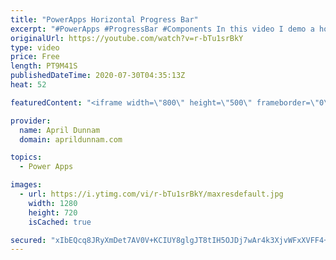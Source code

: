 ```yaml
---
title: "PowerApps Horizontal Progress Bar"
excerpt: "#PowerApps #ProgressBar #Components In this video I demo a horizontal progress bar solution for Power Apps and show you how to build it.  You'll learn about:  ✅  Components ✅  Dynamically setting gallery wrap count ✅  Dynamically switching object colors"
originalUrl: https://youtube.com/watch?v=r-bTu1srBkY
type: video
price: Free
length: PT9M41S
publishedDateTime: 2020-07-30T04:35:13Z
heat: 52

featuredContent: "<iframe width=\"800\" height=\"500\" frameborder=\"0\" src=\"https://www.youtube.com/embed/r-bTu1srBkY\" allow=\"accelerometer; autoplay; encrypted-media; gyroscope; picture-in-picture\" allowfullscreen></iframe>"

provider:
  name: April Dunnam
  domain: aprildunnam.com

topics:
  - Power Apps

images:
  - url: https://i.ytimg.com/vi/r-bTu1srBkY/maxresdefault.jpg
    width: 1280
    height: 720
    isCached: true

secured: "xIbEQcq8JRyXmDet7AV0V+KCIUY8glgJT8tIH5OJDj7wAr4k3XjvWFxXVFF4+3Bem2p3GoUD3iz/P+L860Mw3fyj8IrZgd4nDduMii8MssfekMgjTgTkZiuR/Ryr6jdHCzDNVOb6Msj/fnvC3WPHJSskGCCMAT5y1vACoCvCoHAU77v0QikRK6KAHl1LVbavfkNQs+rl+bW0lZO2VvSdGsDAP2orRix0OO4gNL4sCsLxAaMdKLe0JUabiNn+c/8yvM6xUGwOFzIGtAt0nwcpYCE46oR8WSl9c9BCAtkdwJkIyDH44OMhsds/Pm0zeqLQaP1vy+G30qibCV6Huq0gP6I3a4xXYPhXWyrUq/wzRmJWq0i6TAMBQv7IYU9OXmzFx8znEdRcFB0ugeQRHTvX4iGXUGTp2W+vDYMmxIbnNB8=;05VWx9lR9sUA+EJ50cS6xg=="
---
```


